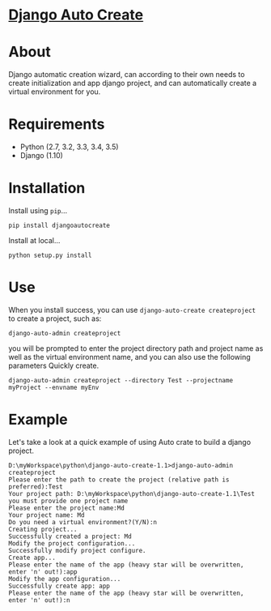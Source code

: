 # [Django Auto Create][docs]

# About

Django automatic creation wizard, can according to their own needs to create initialization and app django project, and can automatically create a virtual environment for you.

# Requirements

* Python (2.7, 3.2, 3.3, 3.4, 3.5)
* Django (1.10)

# Installation

Install using `pip`...

    pip install djangoautocreate

Install at local...

    python setup.py install

# Use

When you install success, you can use `django-auto-create createproject` to create a project, such as:

    django-auto-admin createproject

you will be prompted to enter the project directory path and project name as well as the virtual environment name, and you can also use the following parameters
Quickly create.

    django-auto-admin createproject --directory Test --projectname myProject --envname myEnv



# Example

Let's take a look at a quick example of using Auto crate to build a django project.

    D:\myWorkspace\python\django-auto-create-1.1>django-auto-admin createproject
    Please enter the path to create the project (relative path is preferred):Test
    Your project path: D:\myWorkspace\python\django-auto-create-1.1\Test
    you must provide one project name
    Please enter the project name:Md
    Your project name: Md
    Do you need a virtual environment?(Y/N):n
    Creating project...
    Successfully created a project: Md
    Modify the project configuration...
    Successfully modify project configure.
    Create app...
    Please enter the name of the app (heavy star will be overwritten, enter 'n' out!):app
    Modify the app configuration...
    Successfully create app: app
    Please enter the name of the app (heavy star will be overwritten, enter 'n' out!):n



[docs]: http://blog.scmud.com/